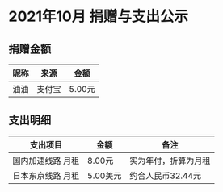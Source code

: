 # 2021年10月 捐赠与支出公示

## 捐赠金额

| 昵称         | 来源   | 金额    |
| ------------ | ------ | ------- |
| 油油         | 支付宝 | 5.00元  |

## 支出明细

| 支出项目          | 金额     | 备注                 |
| ----------------- | -------- | -------------------- |
| 国内加速线路 月租 | 8.00元   | 实为年付，折算为月租 |
| 日本东京线路 月租 | 5.00美元 | 约合人民币32.44元    |

